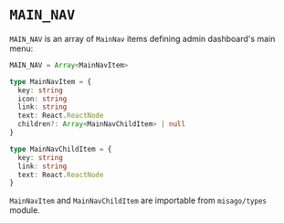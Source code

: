 `MAIN_NAV`
========

`MAIN_NAV` is an array of `MainNav` items defining admin dashboard's main menu:

```typescript
MAIN_NAV = Array<MainNavItem>

type MainNavItem = {
  key: string
  icon: string
  link: string
  text: React.ReactNode
  children?: Array<MainNavChildItem> | null
}

type MainNavChildItem = {
  key: string
  link: string
  text: React.ReactNode
}
```

`MainNavItem` and `MainNavChildItem` are importable from `misago/types` module.
